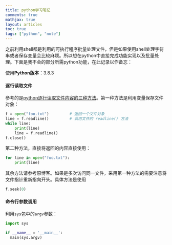 ```yaml
---
title: python学习笔记
comments: true
mathjax: true
layout: articles
toc: true
tags: ["python", "note"]
---
```


之前利用shell都是利用的可执行程序批量处理文件，但是如果使用shell处理字符串或者保存变量会比较麻烦。所以想在python中直接完成功能实现以及批量处理。下面是我不会的部分所需python功能，在此记录以作备忘：

<!--more-->

使用**Python版本**：3.8.3

#### 逐行读取文件

参考的是[python逐行读取文件内容的三种方法](https://blog.csdn.net/zhengxiangwen/article/details/55148287)。第一种方法是利用变量保存文件对象：

```python
f = open("foo.txt")			# 返回一个文件对象
line = f.readline() 		# 调用文件的 readline() 方法
while line:
	print(line)
	line = f.readline()
f.close()
```

第二种方法，直接将返回的内容直接使用：

```python
for line in open("foo.txt"):
	print(line)
```

其余方法请参考原博客。如果是多次访问同一文件，采用第一种方法的需要注意将文件指针重新指向开头。具体方法是使用

```python
f.seek(0)
```

#### 命令行参数调用

利用`sys`包中的`argv`参数：

```python
import sys

if __name__ = '__main__':
  main(sys.argv)
```




